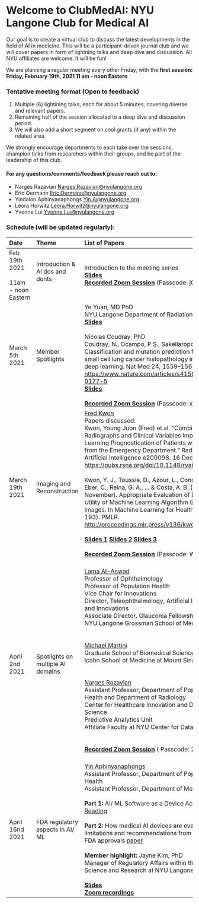 # Welcome to ClubMedAI: NYU Langone Club for Medical AI 


Our goal is to create a virtual club to discuss the latest developments in the field of AI in medicine.
This will be a participant-driven journal club and we will cover papers in form of lightning talks and deep dive and discussion. 
All NYU affiliates are welcome. It will be fun!

We are planning a regular meeting every other Friday, with the **first session: Friday, February 19th, 2021 11 am - noon Eastern**  

### Tentative meeting format (Open to feedback)
1. Multiple (6) lightining talks, each for about 5 minutes, covering diverse and relevant papers.
2. Remaining half of the session allocated to a deep dive and discussion period.
3. We will also add a short segment on cool grants (if any) within the related area.

We strongly encourage departments to each take over the sessions, champion talks from researchers within their groups, and be part of the leadership of this club. 

#### For any questions/comments/feedback please reach out to:
* Narges Razavian Narges.Razavian@nyulangone.org
* Eric Oermann Eric.Oermann@nyulangone.org
* Yindalon Aphinyanaphongs Yin.A@nyulangone.org
* Leora Horwitz Leora.Horwitz@nyulangone.org
* Yvonne Lui Yvonne.Lui@nyulangone.org



### Schedule (will be updated regularly):

| Date | Theme  | List of Papers  |
:- | :- | :-----------| 
Feb 19th 2021  <br><br> 11am - noon Eastern | Introduction & AI dos and donts  <br><br> |  Introduction to the meeting series <br> **[Slides](https://docs.google.com/presentation/d/1dAPPWUTezQvWjKsrYPFBd2zqkhNK7sjtiwjV17v06ik/edit?usp=sharing)** <br> **[Recorded Zoom Session](https://nyulangone.zoom.us/rec/share/4vpfqF7zhUT6QzlAl0jZTeO8a6-2FY1MfOodK4MUleKojSrw82G9_RcHIcEshVu6.Br7KLVLUKiJJcXhz)** (Passcode: jGSC7.D1) |
| March 5th 2021 |  Member Spotlights  |  Ye Yuan, MD PhD <br> NYU Langone Department of Radiation Oncology<br> **[Slides](https://github.com/NYUMAIC/NYUMAIC.github.io/blob/main/slides/ClubMEDAI_spotlight030521.pdf)** <br><br>  Nicolas Coudray, PhD <br> Coudray, N., Ocampo, P.S., Sakellaropoulos, T. et al. Classification and mutation prediction from non–small cell lung cancer histopathology images using deep learning. Nat Med 24, 1559–1567 (2018).<br> https://www.nature.com/articles/s41591-018-0177-5 <br>**[Slides](https://github.com/NYUMAIC/NYUMAIC.github.io/blob/main/slides/20210305_JClub.pdf)** <br><br> **[Recorded Zoom Session](https://nyulangone.zoom.us/rec/share/pj658OyQB8tcEnM9AdZubhrqMzQ_MFh69oBFvkfWZQq0ZMJxyV0ouB3Cwroje9B7.Y7GvPqVGLG1s7ZSU )** (Passcode: x4zchOK+)|
| March 19th 2021 |  Imaging and Reconstruction  |  [Fred Kwon](https://www.kwonfred.com/) <br> Papers discussed: <br>Kwon, Young Joon (Fred) et al. “Combining Initial Radiographs and Clinical Variables Improves Deep Learning Prognostication of Patients with COVID-19 from the Emergency Department.” Radiology. Artificial Intelligence e200098. 16 Dec. 2020 <br> https://pubs.rsna.org/doi/10.1148/ryai.2020200098 <br><br> Kwon, Y. J., Toussie, D., Azour, L., Concepcion, J., Eber, C., Reina, G. A., ... & Costa, A. B. (2020, November). Appropriate Evaluation of Diagnostic Utility of Machine Learning Algorithm Generated Images. In Machine Learning for Health (pp. 179-193). PMLR.<br>http://proceedings.mlr.press/v136/kwon20a.html<br><br> **[Slides 1](https://docs.google.com/presentation/d/1r__VxiPXRLQPdpRzA6ZT9PaNJv5BG_aXLWHNrp6oFkQ/edit?usp=sharing)**  **[Slides 2](https://docs.google.com/presentation/d/1SQq3irCJ_5xBNb7rFgaA3iZ6P0A6bKKmHkrNdfkiUmE/edit?usp=sharing)** **[Slides 3](https://docs.google.com/presentation/d/1HMOC7kucpdrhwH3BRPBtjioI7-EetrdM-LzdXiYNf4U/edit?usp=sharing)** <br><br>  **[Recorded Zoom Session](https://nyulangone.zoom.us/rec/share/T0tfAIcVWeLrl18d-zThyy5sNx83NhbSexOTa-moeFHkJLfG7nAqqPwgICy8ulba.ZXqW5aMCDTQF1w7b)** (Passcode: WE@j6&CZ) <br><br>  |
| April 2nd 2021 |  Spotlights on multiple AI domains   |  [Lama Al-Aswad](https://nyulangone.org/doctors/1336174937/lama-a-al-aswad) <br>Professor of Ophthalmology <br>Professor of Population Health <br>Vice Chair for Innovations<br> Director, Teleophthalmology, Artificial Intelligence and Innovations <br>Associate Director. Glaucoma Fellowship <br>NYU Langone Grossman School of Medicine <br><br><br>  [Michael Martini](https://icahn.mssm.edu/profiles/michael-l-martini)<br> Graduate School of Biomedical Sciences<br>Icahn School of Medicine at Mount Sinai<br><br><br> [Narges Razavian](https://med.nyu.edu/faculty/narjes-sharif-razavian)<br>Assistant Professor, Department of Population Health and Department of Radiology <br> Center for Healthcare Innovation and Delivery Science <br> Predictive Analytics Unit<br>Affiliate Faculty at NYU Center for Data Science<br><br><br>  **[Recorded Zoom Session](https://nyulangone.zoom.us/rec/share/_a4IPK76u9_S4W3LxPeqN-k02UCpQNfdc_FdM9GlLKQ5Dk4iZZFsFKmopOoEqARK.AQMyttD8mEdvLxia)** ( Passcode: 2=qCC0*U ) <br><br>  |
| April 16nd 2021 |  FDA regulatory aspects in AI/ ML  |  [Yin Aphinyanaphongs](https://med.nyu.edu/faculty/yindalon-aphinyanaphongs) <br> Assistant Professor, Department of Population Health <br> Assistant Professor, Department of Medicine <br><br> **Part 1:** AI/ ML Software as a Device Action Plan [Reading](https://www.fda.gov/medical-devices/software-medical-device-samd/artificial-intelligence-and-machine-learning-software-medical-device)<br><br>**Part 2:** How medical AI devices are evaluated: limitations and recommendations from an analysis of FDA approvals [paper](https://www.nature.com/articles/s41591-021-01312-x) <br><br> **Member highlight:** Jayne Kim, PhD <br> Manager of Regulatory Affairs within the Office of Science and Research at NYU Langone Health.<br><br> **[Slides](https://docs.google.com/presentation/d/1tNNEC50v-E_fE-dgDYSQq8h1ItizegSg5Sf8sWDvDng/edit?usp=sharing)** <br>**[Zoom recordings](https://tinyurl.com/nyuclubmedairecordings)**  |
